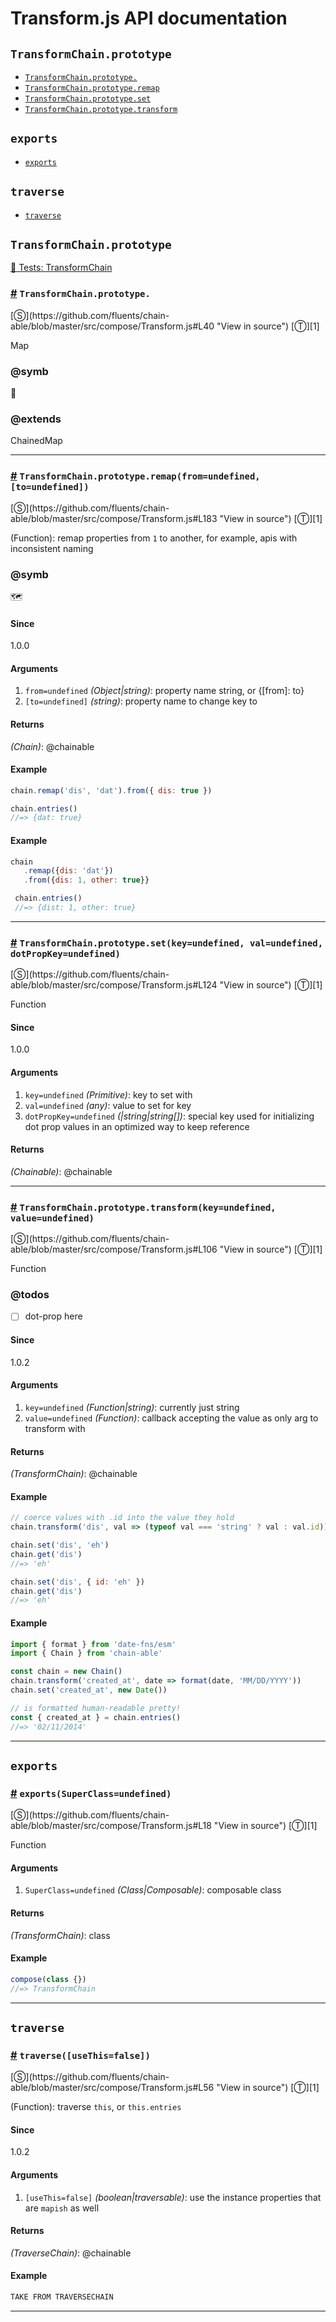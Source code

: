 # Transform.js API documentation

<!-- div class="toc-container" -->

<!-- div -->

## `TransformChain.prototype`
* <a href="#TransformChain-prototype-">`TransformChain.prototype.`</a>
* <a href="#TransformChain-prototype-remap">`TransformChain.prototype.remap`</a>
* <a href="#TransformChain-prototype-set">`TransformChain.prototype.set`</a>
* <a href="#TransformChain-prototype-transform">`TransformChain.prototype.transform`</a>

<!-- /div -->

<!-- div -->

## `exports`
* <a href="#exports">`exports`</a>

<!-- /div -->

<!-- div -->

## `traverse`
* <a href="#traverse">`traverse`</a>

<!-- /div -->

<!-- /div -->

<!-- div class="doc-container" -->

<!-- div -->

## `TransformChain.prototype`

<!-- div -->

<a href="https://github.com/fluents/chain-able/blob/master/test/TransformChain.js">🔬  Tests: TransformChain</a>&nbsp;

<h3 id="TransformChain-prototype-"><a href="#TransformChain-prototype-">#</a>&nbsp;<code>TransformChain.prototype.</code></h3>
[&#x24C8;](https://github.com/fluents/chain-able/blob/master/src/compose/Transform.js#L40 "View in source") [&#x24C9;][1]

Map


### @symb 

🤖 

### @extends
ChainedMap


---

<!-- /div -->

<!-- div -->

<h3 id="TransformChain-prototype-remap"><a href="#TransformChain-prototype-remap">#</a>&nbsp;<code>TransformChain.prototype.remap(from=undefined, [to=undefined])</code></h3>
[&#x24C8;](https://github.com/fluents/chain-able/blob/master/src/compose/Transform.js#L183 "View in source") [&#x24C9;][1]

(Function): remap properties from `1` to another, for example, apis with inconsistent naming


### @symb 

🗺 
#### Since
1.0.0

#### Arguments
1. `from=undefined` *(Object|string)*: property name string, or {&#91;from&#93;: to}
2. `[to=undefined]` *(string)*: property name to change key to

#### Returns
*(Chain)*: @chainable

#### Example
```js
chain.remap('dis', 'dat').from({ dis: true })

chain.entries()
//=> {dat: true}

```
#### Example
```js
chain
   .remap({dis: 'dat'})
   .from({dis: 1, other: true}}

 chain.entries()
 //=> {dist: 1, other: true}
```
---

<!-- /div -->

<!-- div -->

<h3 id="TransformChain-prototype-set"><a href="#TransformChain-prototype-set">#</a>&nbsp;<code>TransformChain.prototype.set(key=undefined, val=undefined, dotPropKey=undefined)</code></h3>
[&#x24C8;](https://github.com/fluents/chain-able/blob/master/src/compose/Transform.js#L124 "View in source") [&#x24C9;][1]

Function

#### Since
1.0.0

#### Arguments
1. `key=undefined` *(Primitive)*: key to set with
2. `val=undefined` *(any)*: value to set for key
3. `dotPropKey=undefined` *(|string|string&#91;&#93;)*: special key used for initializing dot prop values in an optimized way to keep reference

#### Returns
*(Chainable)*: @chainable

---

<!-- /div -->

<!-- div -->

<h3 id="TransformChain-prototype-transform"><a href="#TransformChain-prototype-transform">#</a>&nbsp;<code>TransformChain.prototype.transform(key=undefined, value=undefined)</code></h3>
[&#x24C8;](https://github.com/fluents/chain-able/blob/master/src/compose/Transform.js#L106 "View in source") [&#x24C9;][1]

Function


### @todos 

- [ ] dot-prop here
 
#### Since
1.0.2

#### Arguments
1. `key=undefined` *(Function|string)*: currently just string
2. `value=undefined` *(Function)*: callback accepting the value as only arg to transform with

#### Returns
*(TransformChain)*: @chainable

#### Example
```js
// coerce values with .id into the value they hold
chain.transform('dis', val => (typeof val === 'string' ? val : val.id))

chain.set('dis', 'eh')
chain.get('dis')
//=> 'eh'

chain.set('dis', { id: 'eh' })
chain.get('dis')
//=> 'eh'

```
#### Example
```js
import { format } from 'date-fns/esm'
import { Chain } from 'chain-able'

const chain = new Chain()
chain.transform('created_at', date => format(date, 'MM/DD/YYYY'))
chain.set('created_at', new Date())

// is formatted human-readable pretty!
const { created_at } = chain.entries()
//=> '02/11/2014'

```
---

<!-- /div -->

<!-- /div -->

<!-- div -->

## `exports`

<!-- div -->

<h3 id="exports"><a href="#exports">#</a>&nbsp;<code>exports(SuperClass=undefined)</code></h3>
[&#x24C8;](https://github.com/fluents/chain-able/blob/master/src/compose/Transform.js#L18 "View in source") [&#x24C9;][1]

Function

#### Arguments
1. `SuperClass=undefined` *(Class|Composable)*: composable class

#### Returns
*(TransformChain)*: class

#### Example
```js
compose(class {})
//=> TransformChain

```
---

<!-- /div -->

<!-- /div -->

<!-- div -->

## `traverse`

<!-- div -->

<h3 id="traverse"><a href="#traverse">#</a>&nbsp;<code>traverse([useThis=false])</code></h3>
[&#x24C8;](https://github.com/fluents/chain-able/blob/master/src/compose/Transform.js#L56 "View in source") [&#x24C9;][1]

(Function): traverse `this`, or `this.entries`

#### Since
1.0.2

#### Arguments
1. `[useThis=false]` *(boolean|traversable)*: use the instance properties that are `mapish` as well

#### Returns
*(TraverseChain)*: @chainable

#### Example
```js
TAKE FROM TRAVERSECHAIN
```
---

<!-- /div -->

<!-- /div -->

<!-- /div -->

 [1]: #transformchain.prototype "Jump back to the TOC."

